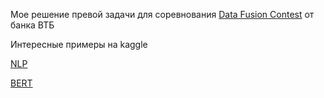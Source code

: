 Мое решение превой задачи для соревнования [Data Fusion Contest](https://boosters.pro/championship/data_fusion/overview) от банка ВТБ



Интересные примеры на kaggle

[NLP](https://www.kaggle.com/shahules/basic-eda-cleaning-and-glove)

[BERT](https://www.kaggle.com/mikhaylov/nlp-with-disaster-tweets-rus/edit)